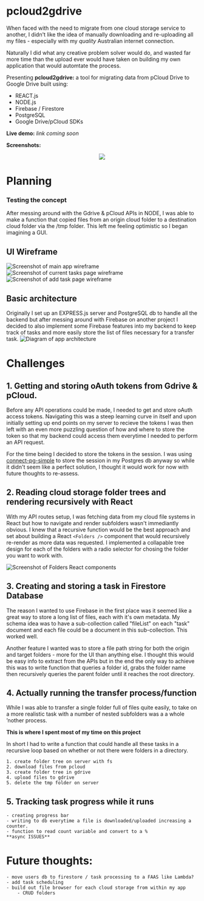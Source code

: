 # pcloud2gdrive

When faced with the need to migrate from one cloud storage service to another, I didn't like the idea of manually downloading and re-uploading all my files - especially with my *quality* Australian internet connection.

Naturally I did what any creative problem solver would do, and wasted far more time than the upload ever would have taken on building my own application that would automtate the process.

Presenting **pcloud2gdrive:** a tool for migrating data from pCloud Drive to Google Drive built using:
- REACT.js
- NODE.js
- Firebase / Firestore
- PostgreSQL
- Google Drive/pCloud SDKs

**Live demo:**  *link coming soon*

**Screenshots:** 

<p align="center">
  <img src="https://github.com/mountmike/pcloud2gdrive/blob/main/client/public/images/planning/screenshot1.gif" />
</p>

# Planning
### Testing the concept
After messing around with the Gdrive & pCloud APIs in NODE, I was able to make a function that copied files from an origin cloud folder to a destination cloud folder via the /tmp folder. This left me feeling optimistic so I began imagining a GUI.

## UI Wireframe
![Screenshot of main app wireframe](https://github.com/mountmike/pcloud2gdrive/blob/main/client/public/images/planning/Mainwireframe.png)
![Screenshot of current tasks page wireframe](https://github.com/mountmike/pcloud2gdrive/blob/main/client/public/images/planning/Currenttaskspage.png)
![Screenshot of add task page wireframe](https://github.com/mountmike/pcloud2gdrive/blob/main/client/public/images/planning/Addtaskpage.png)

## Basic architecture
Originally I set up an EXPRESS.js server and PostgreSQL db to handle all the backend but after messing around with Firebase on another project I decided to also implement some Firebase features into my backend to keep track of tasks and more easily store the list of files necessary for a transfer task.
![Diagram of app architecture](https://github.com/mountmike/pcloud2gdrive/blob/main/client/public/images/planning/architecture.png)

# Challenges

## 1. Getting and **storing** oAuth tokens from Gdrive & pCloud.
Before any API operations could be made, I needed to get and store oAuth access tokens. Navigating this was a steep learning curve in itself and upon initially setting up end points on my server to recieve the tokens I was then left with an even more puzzling question of how and where to store the token so that my backend could access them everytime I needed to perform an API request.

For the time being I decided to store the tokens in the session. I was using [connect-pg-simple](https://www.npmjs.com/package/connect-pg-simple) to store the session in my Postgres db anyway so while it didn't seem like a perfect solution, I thought it would work for now with future thoughts to re-assess.

## 2. Reading cloud storage folder trees and rendering recursively with React
With my API routes setup, I was fetching data from my cloud file systems in React but how to navigate and render subfolders wasn't immediantly obvious. I knew that a recursive function would be the best approach and set about building a React `<Folders />` component that would recursively re-render as more data was requested. I implemented a collapable tree design for each of the folders with a radio selector for chosing the folder you want to work with.

![Screenshot of Folders React components](https://github.com/mountmike/pcloud2gdrive/blob/main/client/public/images/planning/react_folders.png)

## 3. Creating and storing a task in Firestore Database
The reason I wanted to use Firebase in the first place was it seemed like a great way to store a long list of files, each with it's own metadata. My schema idea was to have a sub-collection called "fileList" on each "task" document and each file could be a document in this sub-collection. This worked well.

Another feature I wanted was to store a file path string for both the origin and target folders - more for the UI than anything else. I thought this would be easy info to extract from the APIs but in the end the only way to achieve this was to write function that queries a folder id, grabs the folder name then recursively queries the parent folder until it reaches the root directory.

## 4. Actually running the transfer process/function
While I was able to transfer a single folder full of files quite easily, to take on a more realistic task with a number of nested subfolders was a a whole ’nother process. 

**This is where I spent most of my time on this project**

In short I had to write a function that could handle all these tasks in a recursive loop based on whether or not there were folders in a directory. 

    1. create folder tree on server with fs
    2. download files from pcloud
    3. create folder tree in gdrive
    4. upload files to gdrive
    5. delete the tmp folder on server

## 5. Tracking task progress while it runs
    - creating progress bar
    - writing to db everytime a file is downloaded/uploaded increasing a counter.
    - function to read count variable and convert to a %
    **async ISSUES**

# Future thoughts:
    - move users db to firestore / task processing to a FAAS like Lambda?
    - add task scheduling
    - build out file browser for each cloud storage from within my app
        - CRUD folders
